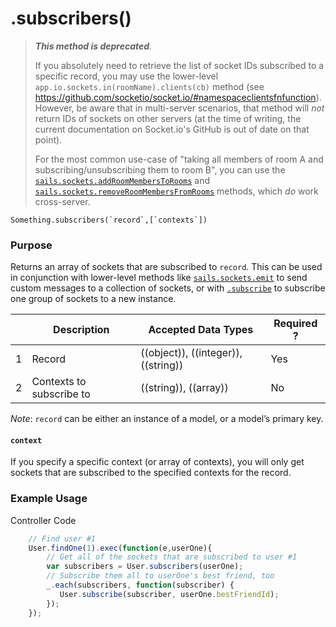 # .subscribers()

> _**This method is deprecated**._
> 
> If you absolutely need to retrieve the list of socket IDs subscribed to a specific record, you may use the lower-level `app.io.sockets.in(roomName).clients(cb)` method (see https://github.com/socketio/socket.io/#namespaceclientsfnfunction). However, be aware that in multi-server scenarios, that method will _not_ return IDs of sockets on other servers (at the time of writing, the current documentation on Socket.io's GitHub is out of date on that point).
>
>For the most common use-case of "taking all members of room A and subscribing/unsubscribing them to room B", you can use the [`sails.sockets.addRoomMembersToRooms`](http://sailsjs.org/documentation/reference/web-sockets/sails-sockets/sails-sockets-add-room-members-to-rooms) and [`sails.sockets.removeRoomMembersFromRooms`](http://sailsjs.org/documentation/reference/web-sockets/sails-sockets/sails-sockets-remove-room-members-from-rooms) methods, which _do_ work cross-server.

```
Something.subscribers(`record`,[`contexts`])
```


### Purpose
Returns an array of sockets that are subscribed to `record`.  This can be used in conjunction with lower-level methods like [`sails.sockets.emit`](http://sailsjs.org/documentation/reference/websockets/sails.sockets/sails.sockets.emit.html) to send custom messages to a collection of sockets, or with [`.subscribe`](http://sailsjs.org/documentation/reference/websockets/resourceful-pubsub/subscribe.html) to subscribe one group of sockets to a new instance.

|   |     Description     | Accepted Data Types | Required ? |
|---|---------------------|---------------------|------------|
| 1 | Record   | ((object)), ((integer)), ((string))  | Yes        |
| 2 | Contexts to subscribe to | ((string)), ((array)) |  No |

*Note*: `record` can be either an instance of a model, or a model&rsquo;s primary key.

#### `context`

If you specify a specific context (or array of contexts), you will only get sockets that are subscribed to the specified contexts for the record.

### Example Usage
Controller Code
```javascript
    // Find user #1
    User.findOne(1).exec(function(e,userOne){
        // Get all of the sockets that are subscribed to user #1
        var subscribers = User.subscribers(userOne);
        // Subscribe them all to userOne's best friend, too
        _.each(subscribers, function(subscriber) {
           User.subscribe(subscriber, userOne.bestFriendId);
        });
    });

```
<docmeta name="methodType" value="pubsub">
<docmeta name="importance" value="undefined">
<docmeta name="displayName" value=".subscribers()">
